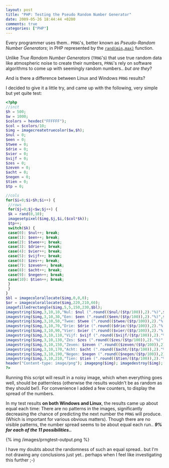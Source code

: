```yaml
---
layout: post
title: "PHP: Testing the Pseudo Random Number Generator"
date: 2009-05-26 18:44:44 +0200
comments: true
categories: ["PHP"]
---
```


Every programmer uses them.. `PRNG`'s, better known as *Pseudo-Random Number Generators*; in PHP represented by the [`rand(min,max)`][1] function. 

Unlike *True Random Number Generators* (`TRNG`'s) that use true random data like atmospheric noise to create their numbers, `PRNG`'s rely on software algorithms to come up with seemingly random numbers.. *but are they*? 

And is there a difference between Linux and Windows `PRNG` results?
 <!-- more -->

I decided to give it a little try, and came up with the following, very simple but yet quite test:

``` php Pseudo Random Number Generator Test 
<?php
//init
$h = 500;
$w = 1000;
$colors = hexdec("FFFFFF");
$col = $colors/10;
$img = imagecreatetruecolor($w,$h);
$nul = 0;
$een = 0;
$twee = 0;
$drie = 0;
$vier = 0;
$vijf = 0;
$zes = 0;
$zeven = 0;
$acht = 0;
$negen = 0;
$tien = 0;
$tp = 0;

//cols
for($i=0;$i<$h;$i++) {
 //rows
 for($j=0;$j<$w;$j++) { 		
 $k = rand(0,10); 		
 imagesetpixel($img,$j,$i,($col*$k)); 		
 $tp++; 		
 switch($k) { 			
 case(0): $nul++; break; 			
 case(1): $een++; break; 			
 case(2): $twee++; break; 			
 case(3): $drie++; break; 			
 case(4): $vier++; break; 			
 case(5): $vijf++; break; 			
 case(6): $zes++; break; 			
 case(7): $zeven++; break; 			
 case(8): $acht++; break; 			
 case(9): $negen++; break;
 case(10): $tien++; break; 		
 } 	
 } 
} 
$bl = imagecolorallocate($img,0,0,0); 
$or = imagecolorallocate($img,220,210,60); 
imagefilledrectangle($img,5,5,150,230,$bl); 
imagestring($img,3,10,10,"Nul: $nul (".round(($nul/($tp/100)),2)."%)",$or); 
imagestring($img,3,10,30,"Een: $een (".round(($een/($tp/100)),2)."%)",$or); 
imagestring($img,3,10,50,"Twee: $twee (".round(($twee/($tp/100)),2)."%)",$or); 
imagestring($img,3,10,70,"Drie: $drie (".round(($drie/($tp/100)),2)."%)",$or); 
imagestring($img,3,10,90,"Vier: $vier (".round(($vier/($tp/100)),2)."%)",$or); 
imagestring($img,3,10,110,"Vijf: $vijf (".round(($vijf/($tp/100)),2)."%)",$or); 
imagestring($img,3,10,130,"Zes: $zes (".round(($zes/($tp/100)),2)."%)",$or); 
imagestring($img,3,10,150,"Zeven: $zeven (".round(($zeven/($tp/100)),2)."%)",$or); 
imagestring($img,3,10,170,"Acht: $acht (".round(($acht/($tp/100)),2)."%)",$or); 
imagestring($img,3,10,190,"Negen: $negen (".round(($negen/($tp/100)),2)."%)",$or); 
imagestring($img,3,10,210,"Tien: $tien (".round(($tien/($tp/100)),2)."%)",$or); 
header("Content-type: image/png"); imagepng($img); imagedestroy($img); 
?>
```

Running this script will result in a noisy image, which when everything goes well, should be patternless (otherwise the results wouldn't be as random as they should be!). 
For convenience I added a few counters, to display the spread of the numbers.

In my test results **on both Windows and Linux**, the results came up about equal each time: 
There are no patterns in the images, significantly decreasing the chance of predicting the next number the `PRNG` will produce. (Which is important for various obvious matters). 
Though there are no visible patterns, the number spread seems to be about equal each run.. ***9% for each of the 11 possibilities..***

{% img /images/prngtest-output.png %}

I have my doubts about the randomness of such an equal spread.. but I'm not drawing any conclusions just yet.. perhaps when I feel like investigating this further ;-)

[1]: http://nl1.php.net/manual/en/function.rand.php
